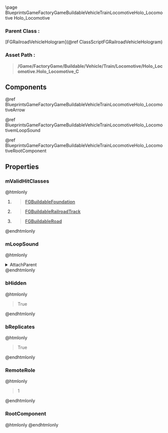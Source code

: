 \page BlueprintsGameFactoryGameBuildableVehicleTrainLocomotiveHolo_Locomotive Holo_Locomotive
### Parent Class :
[FGRailroadVehicleHologram](@ref ClassScriptFGRailroadVehicleHologram)
### Asset Path :
<b><blockquote>/Game/FactoryGame/Buildable/Vehicle/Train/Locomotive/Holo_Locomotive.Holo_Locomotive_C</blockquote></b>
## Components

@ref BlueprintsGameFactoryGameBuildableVehicleTrainLocomotiveHolo_LocomotiveArrow

@ref BlueprintsGameFactoryGameBuildableVehicleTrainLocomotiveHolo_LocomotivemLoopSound

@ref BlueprintsGameFactoryGameBuildableVehicleTrainLocomotiveHolo_LocomotiveRootComponent

## Properties

### mValidHitClasses
@htmlonly
<ol>
<li>
<b><a href="_class_script_f_g_buildable_foundation.html"><blockquote>FGBuildableFoundation</blockquote></a></b>
</li>
<li>
<b><a href="_class_script_f_g_buildable_railroad_track.html"><blockquote>FGBuildableRailroadTrack</blockquote></a></b>
</li>
<li>
<b><a href="_class_script_f_g_buildable_road.html"><blockquote>FGBuildableRoad</blockquote></a></b>
</li>
</ol>
@endhtmlonly

### mLoopSound
@htmlonly
<details>
 <summary>AttachParent</summary>
<details>
 <summary>$ObjectClass</summary>
<b><a href="_class_script_scene_component.html"><blockquote>SceneComponent</blockquote></a></b>
</details>
<details>
 <summary>$ObjectFlags</summary>
<blockquote>2883617</blockquote>
</details>
<details>
 <summary>$ObjectName</summary>
<blockquote>RootComponent</blockquote>
</details>
</details>
@endhtmlonly

### bHidden
@htmlonly
<blockquote>True</blockquote>
@endhtmlonly

### bReplicates
@htmlonly
<blockquote>True</blockquote>
@endhtmlonly

### RemoteRole
@htmlonly
<blockquote>1</blockquote>
@endhtmlonly

### RootComponent
@htmlonly
@endhtmlonly

